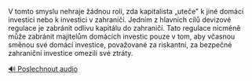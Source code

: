 
V tomto smyslu nehraje žádnou roli, zda kapitalista „uteče" k jiné domácí investici nebo k investici v zahraničí. Jedním z hlavních cílů devizové regulace je zabránit odlivu kapitálu do zahraničí. Tato regulace nicméně může zabránit majitelům domácích investic pouze v tom, aby včasnou směnou své domácí investice, považované za riskantní, za bezpečné zahraniční investice omezili své ztráty.

[🔊 Poslechnout audio](/data/7-paragraphs/audio/chapter_94/para_001-V-tomto-smyslu-nehraje-dnou-roli-zda-kapitalist.mp3)
